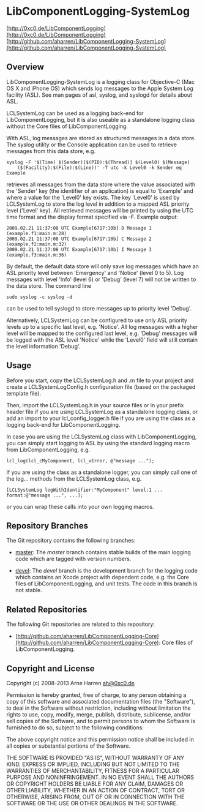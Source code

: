 

# LibComponentLogging-SystemLog

[http://0xc0.de/LibComponentLogging](http://0xc0.de/LibComponentLogging)    
[http://github.com/aharren/LibComponentLogging-SystemLog](http://github.com/aharren/LibComponentLogging-SystemLog)


## Overview

LibComponentLogging-SystemLog is a logging class for Objective-C (Mac OS X
and iPhone OS) which sends log messages to the Apple System Log facility (ASL).
See man pages of asl, syslog, and syslogd for details about ASL.

LCLSystemLog can be used as a logging back-end for LibComponentLogging, but it
is also useable as a standalone logging class without the Core files of
LibComponentLogging.

With ASL, log messages are stored as structured messages in a data store.
The syslog utility or the Console application can be used to retrieve messages
from this data store, e.g.

    syslog -F '$(Time) $(Sender)[$(PID):$(Thread)] $(Level0) $(Message)
        ($(Facility):$(File):$(Line))' -T utc -k Level0 -k Sender eq Example

retrieves all messages from the data store where the value associated with
the 'Sender' key (the identifier of an application) is equal to 'Example' and
where a value for the 'Level0' key exists. The key 'Level0' is used by
LCLSystemLog to store the log level in addition to a mapped ASL priority
level ('Level' key). All retrieved messages will be printed by using the UTC
time format and the display format specified via -F. Example output:

    2009.02.21 11:37:08 UTC Example[6717:10b] D Message 1 (example.f1:main.m:28)
    2009.02.21 11:37:08 UTC Example[6717:10b] C Message 2 (example.f2:main.m:32)
    2009.02.21 11:37:08 UTC Example[6717:10b] I Message 3 (example.f3:main.m:36)

By default, the default data store will only save log messages which have
an ASL priority level between 'Emergency' and 'Notice' (level 0 to 5). Log
messages with level 'Info' (level 6) or 'Debug' (level 7) will not be written
to the data store. The command line

    sudo syslog -c syslog -d

can be used to tell syslogd to store messages up to priority level 'Debug'.

Alternatively, LCLSystemLog can be configured to use only ASL priority levels
up to a specific last level, e.g. 'Notice'. All log messages with a higher level
will be mapped to the configured last level, e.g. 'Debug' messages will be
logged with the ASL level 'Notice' while the 'Level0' field will still contain
the level information 'Debug'.


## Usage

Before you start, copy the LCLSystemLog.h and .m file to your project and create
a LCLSystemLogConfig.h configuration file (based on the packaged template file).

Then, import the LCLSystemLog.h in your source files or in your prefix header
file if you are using LCLSystemLog as a standalone logging class, or add an
import to your lcl_config_logger.h file if you are using the class as a logging
back-end for LibComponentLogging.

In case you are using the LCLSystemLog class with LibComponentLogging, you can
simply start logging to ASL by using the standard logging macro from
LibComponentLogging, e.g.

    lcl_log(lcl_cMyComponent, lcl_vError, @"message ...");

If you are using the class as a standalone logger, you can simply call one of
the log... methods from the LCLSystemLog class, e.g.

    [LCLSystemLog logWithIdentifier:"MyComponent" level:1 ... format:@"message ...", ...];

or you can wrap these calls into your own logging macros.


## Repository Branches

The Git repository contains the following branches:

* [master](http://github.com/aharren/LibComponentLogging-SystemLog/tree/master):
  The *master* branch contains stable builds of the main logging code which are
  tagged with version numbers.

* [devel](http://github.com/aharren/LibComponentLogging-SystemLog/tree/devel):
  The *devel* branch is the development branch for the logging code which
  contains an Xcode project with dependent code, e.g. the Core files of
  LibComponentLogging, and unit tests. The code in this branch is not stable.


## Related Repositories

The following Git repositories are related to this repository: 

* [http://github.com/aharren/LibComponentLogging-Core](http://github.com/aharren/LibComponentLogging-Core):
  Core files of LibComponentLogging.


## Copyright and License

Copyright (c) 2008-2013 Arne Harren <ah@0xc0.de>

Permission is hereby granted, free of charge, to any person obtaining a copy
of this software and associated documentation files (the "Software"), to deal
in the Software without restriction, including without limitation the rights
to use, copy, modify, merge, publish, distribute, sublicense, and/or sell
copies of the Software, and to permit persons to whom the Software is
furnished to do so, subject to the following conditions:

The above copyright notice and this permission notice shall be included in
all copies or substantial portions of the Software.

THE SOFTWARE IS PROVIDED "AS IS", WITHOUT WARRANTY OF ANY KIND, EXPRESS OR
IMPLIED, INCLUDING BUT NOT LIMITED TO THE WARRANTIES OF MERCHANTABILITY,
FITNESS FOR A PARTICULAR PURPOSE AND NONINFRINGEMENT. IN NO EVENT SHALL THE
AUTHORS OR COPYRIGHT HOLDERS BE LIABLE FOR ANY CLAIM, DAMAGES OR OTHER
LIABILITY, WHETHER IN AN ACTION OF CONTRACT, TORT OR OTHERWISE, ARISING FROM,
OUT OF OR IN CONNECTION WITH THE SOFTWARE OR THE USE OR OTHER DEALINGS IN
THE SOFTWARE.

